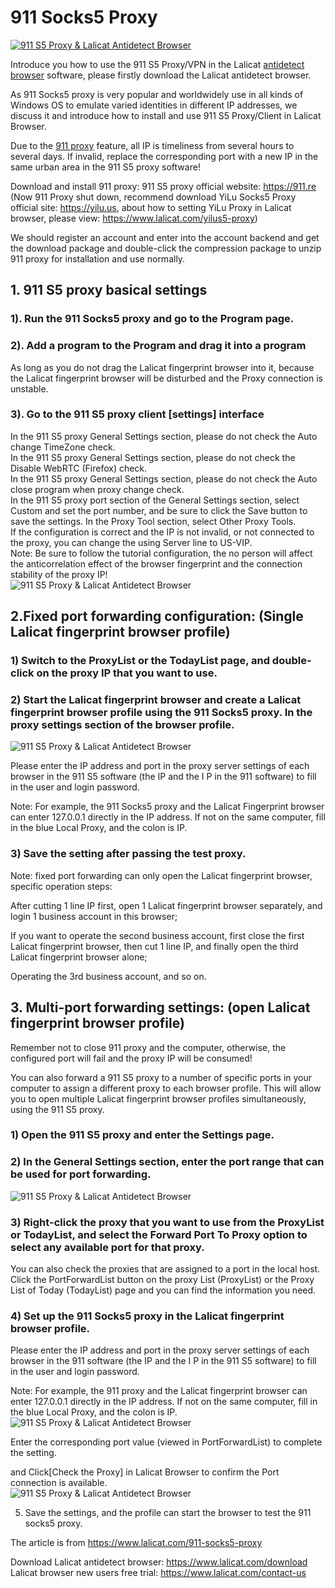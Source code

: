# 911 Socks5 Proxy
[![911 S5 Proxy & Lalicat Antidetect Browser](https://res.cloudinary.com/marcomontalbano/image/upload/v1683361375/video_to_markdown/images/youtube--IIaZRJDjuyI-c05b58ac6eb4c4700831b2b3070cd403.jpg)](https://youtu.be/IIaZRJDjuyI "911 S5 Proxy & Lalicat Antidetect Browser")

Introduce you how to use the 911 S5 Proxy/VPN in the Lalicat [antidetect browser](https://www.lalicat.com) software, please firstly download the Lalicat antidetect browser.

As 911 Socks5 proxy is very popular and worldwidely use in all kinds of Windows OS to emulate varied identities in different IP addresses, we discuss it and introduce how to install and use 911 S5 Proxy/Client in Lalicat Browser.

Due to the [911 proxy](https://www.lalicat.com/911-socks5-proxy) feature, all IP is timeliness from several hours to several days. If invalid, replace the corresponding port with a new IP in the same urban area in the 911 S5 proxy software!

Download and install 911 proxy: 911 S5 proxy official website: https://911.re (Now 911 Proxy shut down, recommend download YiLu Socks5 Proxy official site: https://yilu.us, about how to setting YiLu Proxy in Lalicat browser, please view: https://www.lalicat.com/yilus5-proxy)

We should register an account and enter into the account backend and get the download package and double-click the compression package to unzip 911 proxy for installation and use normally.

## 1. 911 S5 proxy basical settings
### 1). Run the 911 Socks5 proxy and go to the Program page.

### 2). Add a program to the Program and drag it into a program  
As long as you do not drag the Lalicat fingerprint browser into it, because the Lalicat fingerprint browser will be disturbed and the Proxy connection is unstable.

### 3). Go to the 911 S5 proxy client [settings] interface  

In the 911 S5 proxy General Settings section, please do not check the Auto change TimeZone check.  
In the 911 S5 proxy General Settings section, please do not check the Disable WebRTC (Firefox) check.  
In the 911 S5 proxy General Settings section, please do not check the Auto close program when proxy change check.  
In the 911 S5 proxy port section of the General Settings section, select Custom and set the port number, and be sure to click the Save button to save the settings.
In the Proxy Tool section, select Other Proxy Tools.  
If the configuration is correct and the IP is not invalid, or not connected to the proxy, you can change the using Server line to US-VIP.  
Note: Be sure to follow the tutorial configuration, the no person will affect the anticorrelation effect of the browser fingerprint and the connection stability of the proxy IP!  
![911 S5 Proxy & Lalicat Antidetect Browser](https://help.lalicat.com/wp-content/uploads/2022/01/911s5-proxy11.png)  

## 2.Fixed port forwarding configuration: (Single Lalicat fingerprint browser profile)  
### 1) Switch to the ProxyList or the TodayList page, and double-click on the proxy IP that you want to use.  

### 2) Start the Lalicat fingerprint browser and create a Lalicat fingerprint browser profile using the 911 Socks5 proxy. In the proxy settings section of the browser profile.  
![911 S5 Proxy & Lalicat Antidetect Browser](https://help.lalicat.com/lalicat/wp-content/uploads/2022/06/lalicat-setting.png)  

Please enter the IP address and port in the proxy server settings of each browser in the 911 S5 software (the IP and the I P in the 911 software) to fill in the user and login password.  

Note: For example, the 911 Socks5 proxy and the Lalicat Fingerprint browser can enter 127.0.0.1 directly in the IP address. If not on the same computer, fill in the blue Local Proxy, and the colon is IP.  

### 3) Save the setting after passing the test proxy.  

Note: fixed port forwarding can only open the Lalicat fingerprint browser, specific operation steps:  

After cutting 1 line IP first, open 1 Lalicat fingerprint browser separately, and login 1 business account in this browser;  

If you want to operate the second business account, first close the first Lalicat fingerprint browser, then cut 1 line IP, and finally open the third Lalicat fingerprint browser alone;  

Operating the 3rd business account, and so on.  

## 3. Multi-port forwarding settings: (open Lalicat fingerprint browser profile)
Remember not to close 911 proxy and the computer, otherwise, the configured port will fail and the proxy IP will be consumed!  

You can also forward a 911 S5 proxy to a number of specific ports in your computer to assign a different proxy to each browser profile. This will allow you to open multiple Lalicat fingerprint browser profiles simultaneously, using the 911 S5 proxy.  

### 1) Open the 911 S5 proxy and enter the Settings page.  

### 2) In the General Settings section, enter the port range that can be used for port forwarding.  
![911 S5 Proxy & Lalicat Antidetect Browser](https://help.lalicat.com/wp-content/uploads/2022/01/911s5-proxy31.png)  

### 3) Right-click the proxy that you want to use from the ProxyList or TodayList, and select the Forward Port To Proxy option to select any available port for that proxy.  

You can also check the proxies that are assigned to a port in the local host. Click the PortForwardList button on the proxy List (ProxyList) or the Proxy List of Today (TodayList) page and you can find the information you need.  

### 4) Set up the 911 Socks5 proxy in the Lalicat fingerprint browser profile. 
Please enter the IP address and port in the proxy server settings of each browser in the 911 software (the IP and the I P in the 911 S5 software) to fill in the user and login password.  

Note: For example, the 911 proxy and the Lalicat fingerprint browser can enter 127.0.0.1 directly in the IP address. If not on the same computer, fill in the blue Local Proxy, and the colon is IP.  
![911 S5 Proxy & Lalicat Antidetect Browser](https://help.lalicat.com/lalicat/wp-content/uploads/2022/03/911-setting.png)  

Enter the corresponding port value (viewed in PortForwardList) to complete the setting.  

and Click[Check the Proxy] in Lalicat Browser to confirm the Port connection is available.  
![911 S5 Proxy & Lalicat Antidetect Browser](https://help.lalicat.com/lalicat/wp-content/uploads/2022/06/Screenshot_135.jpg)  

5) Save the settings, and the profile can start the browser to test the 911 socks5 proxy.   

The article is from https://www.lalicat.com/911-socks5-proxy  

Download Lalicat antidetect browser: https://www.lalicat.com/download  
Lalicat browser new users free trial: https://www.lalicat.com/contact-us  

